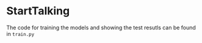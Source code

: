 # StartTalking

The code for training the models and showing the test resutls can be found in `train.py`
